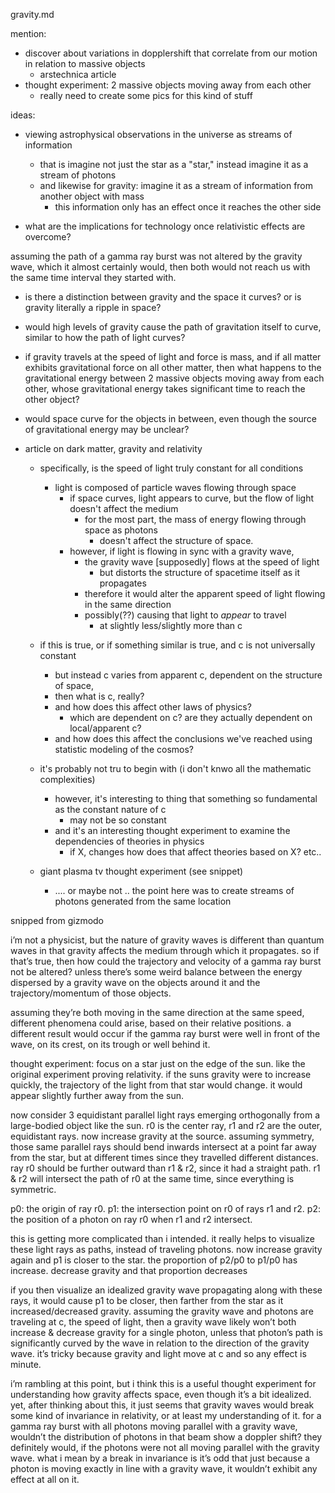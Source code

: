 gravity.md

mention:

- discover about variations in dopplershift that correlate from our motion in relation to massive objects
  - arstechnica article
- thought experiment: 2 massive objects moving away from each other
  - really need to create some pics for this kind of stuff

ideas: 

- viewing astrophysical observations in the universe as streams of information
  - that is imagine not just the star as a "star," instead imagine it as a stream of photons
  - and likewise for gravity: imagine it as a stream of information from another object with mass
    - this information only has an effect once it reaches the other side

- what are the implications for technology once relativistic effects are overcome?


assuming the path of a gamma ray burst was not altered by the gravity wave, which it almost certainly would, then both would not reach us with the same time interval they started with.

- is there a distinction between gravity and the space it curves? or is gravity literally a ripple in space? 
- would high levels of gravity cause the path of gravitation itself to curve, similar to how the path of light curves? 
- if gravity travels at the speed of light and force is mass, and if all matter exhibits gravitational force on all other matter, then what happens to the gravitational energy between 2 massive objects moving away from each other, whose gravitational energy takes significant time to reach the other object? 
- would space curve for the objects in between, even though the source of gravitational energy may be unclear?

- article on dark matter, gravity and relativity
  - specifically, is the speed of light truly constant for all conditions
    - light is composed of particle waves flowing through space
      - if space curves, light appears to curve, but the flow of light doesn't affect the medium
        - for the most part, the mass of energy flowing through space as photons
          - doesn't affect the structure of space.
      - however, if light is flowing in sync with a gravity wave,
        - the gravity wave [supposedly] flows at the speed of light
          - but distorts the structure of spacetime itself as it propagates
        - therefore it would alter the apparent speed of light flowing in the same direction
        - possibly(??) causing that light to *appear* to travel 
          - at slightly less/slightly more than c
   - if this is true, or if something similar is true, and c is not universally constant
     - but instead c varies from apparent c, dependent on the structure of space,
     - then what is c, really?
     - and how does this affect other laws of physics?
       - which are dependent on c? are they actually dependent on local/apparent c?
     - and how does this affect the conclusions we've reached using statistic modeling of the cosmos?
   - it's probably not tru to begin with (i don't knwo all the mathematic complexities)
     - however, it's interesting to thing that something so fundamental as the constant nature of c
       - may not be so constant
     - and it's an interesting thought experiment to examine the dependencies of theories in physics
       - if X, changes how does that affect theories based on X?  etc..

  - giant plasma tv thought experiment (see snippet)
    - .... or maybe not .. the point here was to create streams of photons generated from the same location

snipped from gizmodo

i’m not a physicist, but the nature of gravity waves is different than quantum waves in that gravity affects the medium through which it propagates. so if that’s true, then how could the trajectory and velocity of a gamma ray burst not be altered? unless there’s some weird balance between the energy dispersed by a gravity wave on the objects around it and the trajectory/momentum of those objects.

assuming they’re both moving in the same direction at the same speed, different phenomena could arise, based on their relative positions. a different result would occur if the gamma ray burst were well in front of the wave, on its crest, on its trough or well behind it.

thought experiment: focus on a star just on the edge of the sun. like the original experiment proving relativity. if the suns gravity were to increase quickly, the trajectory of the light from that star would change. it would appear slightly further away from the sun.

now consider 3 equidistant parallel light rays emerging orthogonally from a large-bodied object like the sun. r0 is the center ray, r1 and r2 are the outer, equidistant rays. now increase gravity at the source. assuming symmetry, those same parallel rays should bend inwards intersect at a point far away from the star, but at different times since they travelled different distances. ray r0 should be further outward than r1 & r2, since it had a straight path. r1 & r2 will intersect the path of r0 at the same time, since everything is symmetric.

p0: the origin of ray r0. p1: the intersection point on r0 of rays r1 and r2. p2: the position of a photon on ray r0 when r1 and r2 intersect.

this is getting more complicated than i intended. it really helps to visualize these light rays as paths, instead of traveling photons. now increase gravity again and p1 is closer to the star. the proportion of p2/p0 to p1/p0 has increase. decrease gravity and that proportion decreases

if you then visualize an idealized gravity wave propagating along with these rays, it would cause p1 to be closer, then farther from the star as it increased/decreased gravity. assuming the gravity wave and photons are traveling at c, the speed of light, then a gravity wave likely won’t both increase & decrease gravity for a single photon, unless that photon’s path is significantly curved by the wave in relation to the direction of the gravity wave. it’s tricky because gravity and light move at c and so any effect is minute.

i’m rambling at this point, but i think this is a useful thought experiment for understanding how gravity affects space, even though it’s a bit idealized. yet, after thinking about this, it just seems that gravity waves would break some kind of invariance in relativity, or at least my understanding of it. for a gamma ray burst with all photons moving parallel with a gravity wave, wouldn’t the distribution of photons in that beam show a doppler shift? they definitely would, if the photons were not all moving parallel with the gravity wave. what i mean by a break in invariance is it’s odd that just because a photon is moving exactly in line with a gravity wave, it wouldn’t exhibit any effect at all on it.  





